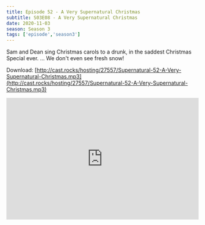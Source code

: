 ```yaml
---
title: Episode 52 - A Very Supernatural Christmas
subtitle: S03E08 - A Very Supernatural Christmas
date: 2020-11-03
season: Season 3
tags: ['episode','season3']
---
```


Sam and Dean sing Christmas carols to a drunk, in the saddest Christmas Special ever. ... We don't even see fresh snow!

Download: [http://cast.rocks/hosting/27557/Supernatural-52-A-Very-Supernatural-Christmas.mp3](http://cast.rocks/hosting/27557/Supernatural-52-A-Very-Supernatural-Christmas.mp3)

<iframe src="https://cast.rocks/player/27557/Supernatural-52-A-Very-Supernatural-Christmas.mp3?episodeTitle=Episode%2052%20-%20A%20Very%20Supernatural%20Christmas&podcastTitle=Couple%20of%20Idjits&episodeDate=November%201st%2C%202020&imageURL=https%3A%2F%2Fcast.rocks%2Fhosting%2F27557%2Ffeeds%2FCAURZ.jpg" style="border: none; min-height: 265px; max-height: 320px; max-width: 558px; min-width: 270px; width: 100%; height: 100%;" scrollbars="no"></iframe>
